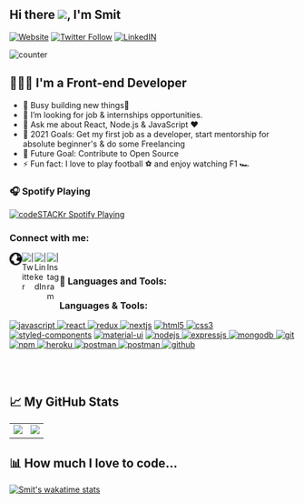 ## Hi there <img src="https://raw.githubusercontent.com/MartinHeinz/MartinHeinz/master/wave.gif" width="30px">, I'm Smit

[![Website](https://img.shields.io/website?label=sddevs.com&style=for-the-badge&url=https%3A%2F%2Fcodestackr.com)](https://elastic-yonath-8f6ecf.netlify.app/)
[![Twitter Follow](https://img.shields.io/twitter/follow/smitcodes?color=1DA1F2&logo=twitter&style=for-the-badge)](https://twitter.com/intent/follow?original_referer=https%3A%2F%2Fgithub.com%2FcodeSTACKr&screen_name=smitcodes)
[![LinkedIN](https://img.shields.io/badge/LinkedIn-0077B5?style=for-the-badge&logo=linkedin&logoColor=white)](https://linkedin.com/in/smitbdesai)

<p><img src="https://komarev.com/ghpvc/?username=smitd21" alt="counter" /></p>

## 👨🏼‍💻 I'm a Front-end Developer

- 🌱 Busy building new things🤣
- 👯 I’m looking for job & internships opportunities.
- 💬 Ask me about React, Node.js & JavaScript ♥
- 🥅 2021 Goals: Get my first job as a developer, start mentorship for absolute beginner's & do some Freelancing
- 🌠 Future Goal: Contribute to Open Source
- ⚡ Fun fact: I love to play football ⚽ and enjoy watching F1 🏎

### 🎧 Spotify Playing

[<img src="https://now-playing-codestackr.vercel.app/api/spotify-playing" alt="codeSTACKr Spotify Playing" width="350" />](https://open.spotify.com/user/swyqyimdc12jajde4vpwd2x1b)

### Connect with me:

[<img align="left" alt="" width="22px" src="https://raw.githubusercontent.com/iconic/open-iconic/master/svg/globe.svg" />][website]
[<img align="left" alt=" | Twitter" width="22px" src="https://cdn.jsdelivr.net/npm/simple-icons@v3/icons/twitter.svg" />][twitter]
[<img align="left" alt=" | LinkedIn" width="22px" src="https://cdn.jsdelivr.net/npm/simple-icons@v3/icons/linkedin.svg" />][linkedin]
[<img align="left" alt=" | Instagram" width="22px" src="https://cdn.jsdelivr.net/npm/simple-icons@v3/icons/instagram.svg" />][instagram]

<br />

### 🧰 Languages and Tools:

<h3 align="left">Languages & Tools:</h3>

<p align="left">

<a href="https://developer.mozilla.org/en-US/docs/Web/JavaScript" target="_blank"> 
<img src="https://img.shields.io/badge/JavaScript-F7DF1E?style=for-the-badge&logo=javascript&logoColor=black" alt="javascript" /> </a> 
<a href="https://reactjs.org/" target="_blank"> <img src="https://img.shields.io/badge/React-20232A?style=for-the-badge&logo=react&logoColor=61DAFB" alt="react" /> </a>
<a href="https://redux.js.org" target="_blank"> <img src="https://img.shields.io/badge/Redux-593D88?style=for-the-badge&logo=redux&logoColor=white" alt="redux" /> </a>
<a href="https://nextjs.org/" target="_blank"> <img src="https://img.shields.io/badge/next.js-000000?style=for-the-badge&logo=next.js&logoColor=white" alt="nextjs" /></a>
<a href="https://www.w3.org/html/" target="_blank"> <img src="https://img.shields.io/badge/HTML5-E34F26?style=for-the-badge&logo=html5&logoColor=white" alt="html5" /> </a>
<a href="https://www.w3schools.com/css/" target="_blank"> <img src="https://img.shields.io/badge/CSS3-1572B6?style=for-the-badge&logo=css3&logoColor=white" alt="css3" /> </a>
<a href="https://www.styled-components.com" target="_blank"> <img src="https://img.shields.io/badge/styled--components-DB7093?style=for-the-badge&logo=styled-components&logoColor=white" alt="styled-components" /></a>
<a href="https://material-ui.org/" target="_blank"> <img src="https://img.shields.io/badge/Material--UI-0081CB?style=for-the-badge&logo=material-ui&logoColor=white" alt="material-ui" /></a>
<a href="https://nodejs.org" target="_blank"> <img src="https://img.shields.io/badge/Node.js-43853D?style=for-the-badge&logo=node.js&logoColor=white" alt="nodejs" /> </a>
<a href="https://www.expressjs.com" target="_blank"> <img src="https://img.shields.io/badge/Express.js-000000?style=for-the-badge&logo=express&logoColor=white" alt="expressjs" /> </a>
<a href="https://www.mongodb.com/" target="_blank"> <img src="https://img.shields.io/badge/MongoDB-4EA94B?style=for-the-badge&logo=mongodb&logoColor=white" alt="mongodb" /> </a>
<a href="https://git-scm.com/" target="_blank"> <img src="https://img.shields.io/badge/Git-F05032?style=for-the-badge&logo=git&logoColor=white" alt="git" /> </a>
<a href="https://npmjs.com/" target="_blank"> <img src="https://img.shields.io/badge/npm-CB3837?style=for-the-badge&logo=npm&logoColor=white" alt="npm" /> </a>
<a href="https://heroku.com" target="_blank"> <img src="https://img.shields.io/badge/Heroku-430098?style=for-the-badge&logo=heroku&logoColor=white" alt="heroku" /> </a>
<a href="https://postman.com" target="_blank"> <img src="https://img.shields.io/badge/postman-E95723?style=for-the-badge&logo=postman&logoColor=white" alt="postman" /> </a>
<a href="https://code.visualstudio.com" target="_blank"> <img src="https://img.shields.io/badge/VS_Code-0078D4?style=for-the-badge&logo=visual%20studio%20code&logoColor=white" alt="postman" /> </a>
<a href="https://github.com/smitd21" target="_blank"><img src="https://img.shields.io/badge/GitHub-100000?style=for-the-badge&logo=github&logoColor=white" alt="github"/></a>

</p>

<br />
<br />

## &#x1f4c8; My GitHub Stats

<!--
<div>
    <img align=top src="https://github-readme-stats.vercel.app/api/top-langs/?username=smitd21&hide=java&theme=radical" style="max-width:100% ; margin-right:25px;"/>
    <img align=top src="https://github-readme-stats.vercel.app/api?username=smitd21&theme=radical"/>
<div> -->
<table>
  <tr>
    <td valign="top"><img src="https://github-readme-stats.vercel.app/api/top-langs/?username=smitd21&hide=java&theme=radical"/></td>
    <td valign="top"><img src="https://github-readme-stats.vercel.app/api?username=smitd21&theme=radical"/></td>
  </tr>
</table>

## 📊 How much I love to code...

[![Smit's wakatime stats](https://github-readme-stats.vercel.app/api/wakatime?username=smitd21&theme=radical)](https://github.com/anuraghazra/github-readme-stats)

<!-- <details>

[![Top Langs](https://github-readme-stats.vercel.app/api/top-langs/?username=smitd21&layout=compact)](https://github.com/smitd21)

</details>
<details>
  <summary>Smit's GitHub Stats</summary>

  <img align="left" alt="GitHub Stats" src="https://github-readme-stats.vercel.app/api?username=smitd21&show_icons=true&hide_border=true" />
</details> -->

[website]: https://elastic-yonath-8f6ecf.netlify.app/
[twitter]: https://twitter.com/smitcodes
[instagram]: https://instagram.com/smit.desai10
[linkedin]: https://linkedin.com/in/smitbdesai
